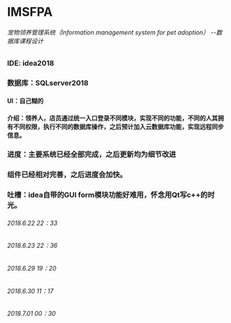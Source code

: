 # IMSFPA
###### 宠物领养管理系统（Information management system for pet adoption）   --数据库课程设计

### IDE: idea2018
### 数据库：SQLserver2018
#### UI：自己糊的
#### 介绍：领养人，店员通过统一入口登录不同模块，实现不同的功能，不同的人其拥有不同权限，执行不同的数据库操作，之后预计加入云数据库功能，实现远程同步信息。

### 进度：主要系统已经全部完成，之后更新均为细节改进
### 组件已经相对完善，之后进度会加快。
### 吐槽：idea自带的GUI form模块功能好难用，怀念用Qt写c++的时光。

###### 2018.6.22  22：33
###### 2018.6.23  22：36
###### 2018.6.29  19：20
###### 2018.6.30  11：17
###### 2018.7.01  00：30 

